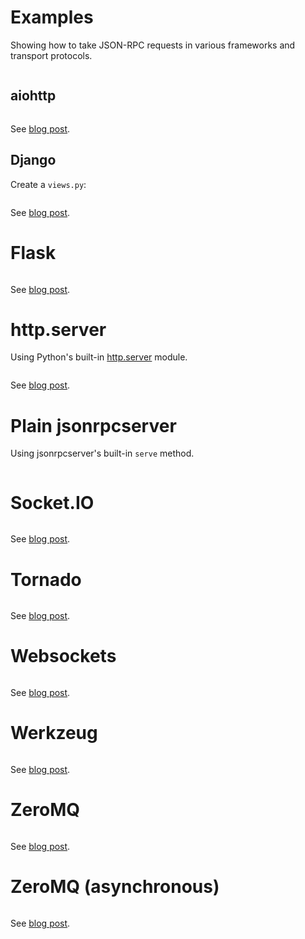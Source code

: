 # Examples

Showing how to take JSON-RPC requests in various frameworks and transport
protocols.

```{contents} local
```

## aiohttp

```{literalinclude} ../examples/aiohttp_server.py
```

See [blog post](https://beau.click/jsonrpc/aiohttp).

## Django

Create a `views.py`:

```{literalinclude} ../examples/django_server.py
```

See [blog post](https://bcb.github.io/jsonrpc/django).

Flask
=====

```{literalinclude} ../examples/flask_server.py
```

See [blog post](https://bcb.github.io/jsonrpc/flask).

http.server
===========

Using Python's built-in
[http.server](https://docs.python.org/3/library/http.server.html) module.

```{literalinclude} ../examples/http_server.py
```

See [blog post](https://bcb.github.io/jsonrpc/httpserver).

Plain jsonrpcserver
===================

Using jsonrpcserver's built-in `serve` method.

```{literalinclude} ../examples/jsonrpcserver_server.py
```

Socket.IO
=========

```{literalinclude} ../examples/socketio_server.py
```

See [blog post](https://bcb.github.io/jsonrpc/flask-socketio).

Tornado
=======

```{literalinclude} ../examples/tornado_server.py
```

See [blog post](https://bcb.github.io/jsonrpc/tornado).

Websockets
==========

```{literalinclude} ../examples/websockets_server.py
```

See [blog post](https://bcb.github.io/jsonrpc/websockets).

Werkzeug
========

```{literalinclude} ../examples/werkzeug_server.py
```

See [blog post](https://bcb.github.io/jsonrpc/werkzeug).

ZeroMQ
======

```{literalinclude} ../examples/zeromq_server.py
```

See [blog post](https://bcb.github.io/jsonrpc/zeromq).

ZeroMQ (asynchronous)
=====================

```{literalinclude} ../examples/aiozmq_server.py
```

See [blog post](https://bcb.github.io/jsonrpc/zeromq-async).
